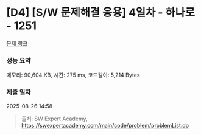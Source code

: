 # [D4] [S/W 문제해결 응용] 4일차 - 하나로 - 1251 

[문제 링크](https://swexpertacademy.com/main/code/problem/problemDetail.do?contestProbId=AV15StKqAQkCFAYD) 

### 성능 요약

메모리: 90,604 KB, 시간: 275 ms, 코드길이: 5,214 Bytes

### 제출 일자

2025-08-26 14:58



> 출처: SW Expert Academy, https://swexpertacademy.com/main/code/problem/problemList.do